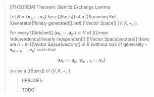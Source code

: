 >[!THEOREM] Theorem: Steinitz Exchange Lemma
>
>Let $B = \{\mathbf{v}_1,\cdots,\mathbf{v}_n\}$ be a [[Basis]] of a [[Spanning Set (Generator|finitely generated]].md) [[Vector Space]] $(V, K, +,\cdot)$.
>
>For every [[Sets|set]] $\{\mathbf{u}_1,\cdots,\mathbf{u}_m\}\subset V$ of [[Linear Independence|linearly independent]] [[Vector Space|vectors]]  there are $n-m$ [[Vector Space|vectors]] in $B$ (without loss of generality - $\mathbf{v}_{m+1}, \cdots, \mathbf{v}_n$) such that
>
>$$
>\{\mathbf{u}_1,\cdots,\mathbf{u}_m,\mathbf{v}_{m+1},\cdots,\mathbf{v}_n\}
>$$
>
>is also a [[Basis]] of $(V,K,+,\cdot)$.
>
>>[!PROOF]-
>>
>>TODO
>>
>